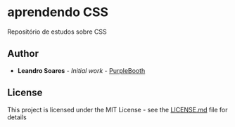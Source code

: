 # aprendendo CSS

Repositório de estudos sobre CSS

## Author

* **Leandro Soares** - *Initial work* - [PurpleBooth](https://github.com/leandrosoaresls)

## License

This project is licensed under the MIT License - see the [LICENSE.md](LICENSE.md) file for details

